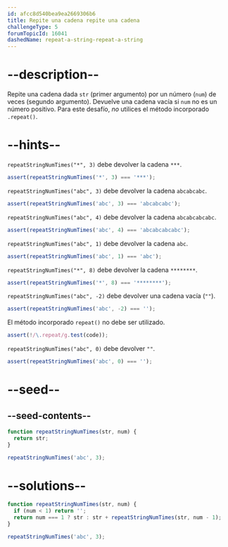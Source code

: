 ```yaml
---
id: afcc8d540bea9ea2669306b6
title: Repite una cadena repite una cadena
challengeType: 5
forumTopicId: 16041
dashedName: repeat-a-string-repeat-a-string
---
```


# --description--

Repite una cadena dada `str` (primer argumento) por un número (`num`) de veces (segundo argumento). Devuelve una cadena vacía si `num` no es un número positivo. Para este desafío, _no_ utilices el método incorporado `.repeat()`.

# --hints--

`repeatStringNumTimes("*", 3)` debe devolver la cadena `***`.

```js
assert(repeatStringNumTimes('*', 3) === '***');
```

`repeatStringNumTimes("abc", 3)` debe devolver la cadena `abcabcabc`.

```js
assert(repeatStringNumTimes('abc', 3) === 'abcabcabc');
```

`repeatStringNumTimes("abc", 4)` debe devolver la cadena `abcabcabcabc`.

```js
assert(repeatStringNumTimes('abc', 4) === 'abcabcabcabc');
```

`repeatStringNumTimes("abc", 1)` debe devolver la cadena `abc`.

```js
assert(repeatStringNumTimes('abc', 1) === 'abc');
```

`repeatStringNumTimes("*", 8)` debe devolver la cadena `********`.

```js
assert(repeatStringNumTimes('*', 8) === '********');
```

`repeatStringNumTimes("abc", -2)` debe devolver una cadena vacía (`""`).

```js
assert(repeatStringNumTimes('abc', -2) === '');
```

El método incorporado `repeat()` no debe ser utilizado.

```js
assert(!/\.repeat/g.test(code));
```

`repeatStringNumTimes("abc", 0)` debe devolver `""`.

```js
assert(repeatStringNumTimes('abc', 0) === '');
```

# --seed--

## --seed-contents--

```js
function repeatStringNumTimes(str, num) {
  return str;
}

repeatStringNumTimes('abc', 3);
```

# --solutions--

```js
function repeatStringNumTimes(str, num) {
  if (num < 1) return '';
  return num === 1 ? str : str + repeatStringNumTimes(str, num - 1);
}

repeatStringNumTimes('abc', 3);
```
